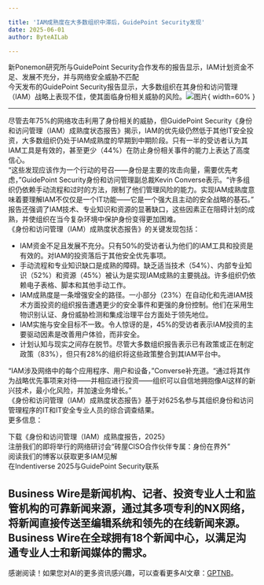 ```yaml
---

title: 'IAM成熟度在大多数组织中滞后，GuidePoint Security发现'
date: 2025-06-01
author: ByteAILab

---
```


新Ponemon研究所与GuidePoint Security合作发布的报告显示，IAM计划资金不足、发展不充分，并与网络安全威胁不匹配  
今天发布的GuidePoint Security报告显示，大多数组织在其身份和访问管理（IAM）战略上表现不佳，使其面临身份相关威胁的风险。![图片](https://ai-techpark.com/wp-content/uploads/IAM-Maturity.jpg){ width=60% }

---
  
尽管去年75%的网络攻击利用了身份相关的威胁，但GuidePoint Security《身份和访问管理（IAM）成熟度状态报告》揭示，IAM的优先级仍然低于其他IT安全投资，大多数组织仍处于IAM成熟度的早期到中期阶段。只有一半的受访者认为其IAM工具是有效的，甚至更少（44%）在防止身份相关事件的能力上表达了高度信心。  
“这些发现应该作为一个行动的号召——身份是主要的攻击向量，需要优先考虑，”GuidePoint Security身份和访问管理副总裁Kevin Converse表示。“许多组织仍依赖手动流程和过时的方法，限制了他们管理风险的能力。实现IAM成熟度意味着要理解IAM不仅仅是一个IT功能——它是一个强大且主动的安全战略的基石。”  
报告还强调了IAM技术、专业知识和资源的显著缺口，这些因素正在阻碍计划的成熟，并使组织在当今复杂环境中保护身份变得更加困难。  
《身份和访问管理（IAM）成熟度状态报告》的关键发现包括：

- IAM资金不足且发展不充分。只有50%的受访者认为他们的IAM工具和投资是有效的。对IAM的投资落后于其他安全优先事项。
- 手动流程和专业知识缺口是成熟的障碍。缺乏适当技术（54%）、内部专业知识（52%）和资源（45%）被认为是实现IAM成熟的主要挑战。许多组织仍依赖电子表格、脚本和其他手动工作。
- IAM成熟度是一条增强安全的路径。一小部分（23%）在自动化和先进IAM技术方面投资的组织报告遭遇更少的安全事件和更强的身份控制。他们在采用生物识别认证、身份威胁检测和集成治理平台方面处于领先地位。
- IAM实施与安全目标不一致。令人惊讶的是，45%的受访者表示IAM投资的主要驱动因素是改善用户体验，而非安全。
- 计划认知与现实之间存在脱节。尽管大多数组织报告表示已有政策或正在制定政策（83%），但只有28%的组织将这些政策整合到其IAM平台中。

“IAM涉及网络中的每个应用程序、用户和设备，”Converse补充道。“通过将其作为战略优先事项来对待——并相应进行投资——组织可以自信地拥抱像AI这样的新兴技术，最小化风险，并加速业务增长。”  
《身份和访问管理（IAM）成熟度状态报告》基于对625名参与其组织身份和访问管理程序的IT和IT安全专业人员的综合调查结果。  
更多信息：

下载《身份和访问管理（IAM）成熟度报告，2025》  
注册我们的即将举行的网络研讨会“砖屋CISO合作伙伴专属：身份在界外”  
阅读我们的博客以获取更多IAM见解  
在Indentiverse 2025与GuidePoint Security联系  

Business Wire是新闻机构、记者、投资专业人士和监管机构的可靠新闻来源，通过其多项专利的NX网络，将新闻直接传送至编辑系统和领先的在线新闻来源。Business Wire在全球拥有18个新闻中心，以满足沟通专业人士和新闻媒体的需求。
---
感谢阅读！如果您对AI的更多资讯感兴趣，可以查看更多AI文章：[GPTNB](https://gptnb.com)。